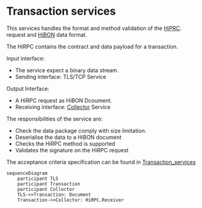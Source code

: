 # Transaction services

This services handles the format and method validation of the [HiPRC](/documents/protocols/hibon/Hash_invariant_Remote_Procedure_Call.md). request and [HiBON](/documents/protocols/hibon/Hash_invariant_Binary_Object_Notation.md) data format. 

The HiRPC contains the contract and data payload for a transaction. 

Input interface: 

  - The service expect a binary data stream. 
  - Sending interface: TLS/TCP Service

Output Interface:

  - A HiRPC request as HiBON Dcoument. 
  - Receiving interface: [Collector](documents/architecture/Collector.md) Service

The responsibilities of the service are:

  - Check the data package comply with size limitation.
  - Deserialise the data to a HiBON document
  - Checks the HiRPC method is supported
  - Validates the signature on the HiRPC request

The acceptance criteria specification can be found in [Transaction_services](/bdd/tagion/testbench/services/Transaction_service.md)

```mermaid
sequenceDiagram
    participant TLS
    participant Transaction
    participant Collector
    TLS->>Transaction: Document
    Transaction->>Collector: HiRPC.Receiver
```
